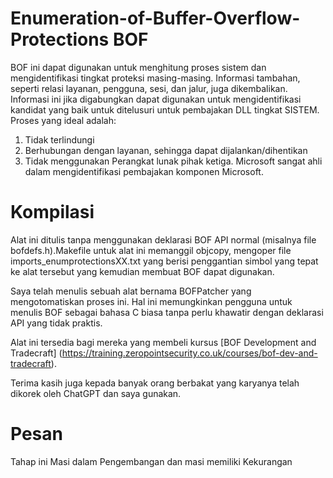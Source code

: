 # Enumeration-of-Buffer-Overflow-Protections BOF

BOF ini dapat digunakan untuk menghitung proses sistem dan mengidentifikasi tingkat proteksi masing-masing. Informasi tambahan, seperti relasi layanan, pengguna, sesi, dan jalur, juga dikembalikan. Informasi ini jika digabungkan dapat digunakan untuk mengidentifikasi kandidat yang baik untuk ditelusuri untuk pembajakan DLL tingkat SISTEM. Proses yang ideal adalah:

1. Tidak terlindungi
2. Berhubungan dengan layanan, sehingga dapat dijalankan/dihentikan
3. Tidak menggunakan Perangkat lunak pihak ketiga. Microsoft sangat ahli dalam mengidentifikasi pembajakan komponen Microsoft. 

# Kompilasi
Alat ini ditulis tanpa menggunakan deklarasi BOF API normal (misalnya file bofdefs.h).Makefile untuk alat ini memanggil objcopy, mengoper file imports_enumprotectionsXX.txt yang berisi penggantian simbol yang tepat ke alat tersebut yang kemudian membuat BOF dapat digunakan. 

Saya telah menulis sebuah alat bernama BOFPatcher yang mengotomatiskan proses ini. Hal ini memungkinkan pengguna untuk menulis BOF sebagai bahasa C biasa tanpa perlu khawatir dengan deklarasi API yang tidak praktis.

Alat ini tersedia bagi mereka yang membeli kursus [BOF Development and Tradecraft] (https://training.zeropointsecurity.co.uk/courses/bof-dev-and-tradecraft). 

Terima kasih juga kepada banyak orang berbakat yang karyanya telah dikorek oleh ChatGPT dan saya gunakan.

# Pesan
 Tahap ini Masi dalam Pengembangan dan masi memiliki Kekurangan
